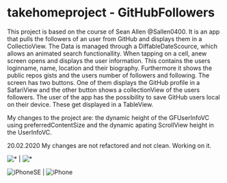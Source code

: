 # takehomeproject - GitHubFollowers

This project is based on the course of Sean Allen @Sallen0400. It is an app that pulls the followers of an user from GitHub and displays them in a CollectioView. The Data is managed through a DiffableDateScource, which allows an animated search functionallity. When tapping on a cell, anew screen opens and displays the user information. This contains the users loginname, name, location and their biography. Furthermore it shows the public repos gists and the users number of followers and following. The screen has two buttons. One of them displays the GitHub profile in a SafariView and the other button shows a collectionView of the users followers.
The user of the app has the possibility to save GitHub users local on their device. These get displayed in a TableView. 

My changes to the project are: the dynamic height of the GFUserInfoVC using preferredContentSize and the dynamic apating ScrollView height in the UserInfoVC. 

20.02.2020
My changes are not refactored and not clean. Working on it.

<img src="./img/iPhoneSEScrolledToBottom.png" title="*"/> | <img src="./img/UserInfoWithLongBio.png" title="*"/>

![iPhoneSE](/img/iPhoneSEScrolledToBottom.png) | ![iPhone](/img/UserInfoWithLongBio.png)
